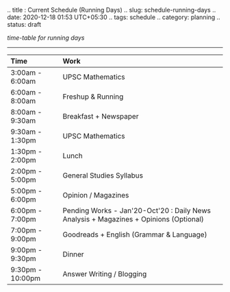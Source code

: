 .. title : Current Schedule (Running Days)
.. slug: schedule-running-days
.. date: 2020-12-18 01:53 UTC+05:30
.. tags: schedule
.. category: planning
.. status: draft

*time-table for running days*
<!-- TEASER_END -->

***

| Time             | Work                                                         |
| :--------------- | :----------------------------------------------------------- |
| 3:00am - 6:00am  | UPSC Mathematics                                             |
| 6:00am - 8:00am  | Freshup & Running                                            |
| 8:00am - 9:30am  | Breakfast + Newspaper                                        |
| 9:30am - 1:30pm  | UPSC Mathematics                                             |
| 1:30pm - 2:00pm  | Lunch                                                        |
| 2:00pm - 5:00pm  | General Studies Syllabus                                     |
| 5:00pm - 6:00pm  | Opinion / Magazines                                          |
| 6:00pm - 7:00pm  | Pending Works - Jan'20-Oct'20 : Daily News Analysis + Magazines + Opinions (Optional) |
| 7:00pm - 9:00pm  | Goodreads + English (Grammar & Language)                     |
| 9:00pm - 9:30pm  | Dinner                                                       |
| 9:30pm - 10:00pm | Answer Writing / Blogging                                    |
